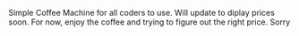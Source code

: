 Simple Coffee Machine for all coders to use. Will update to diplay prices soon. For now, enjoy the coffee and trying to figure out the right price. Sorry
